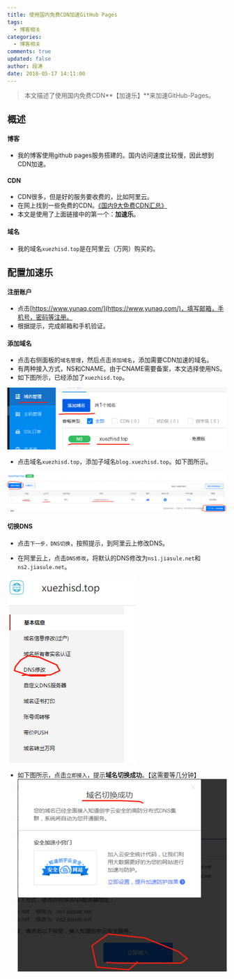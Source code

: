 ```yaml
---
title: 使用国内免费CDN加速GitHub Pages
tags:
  - 博客相关
categories:
  - 博客相关
comments: true
updated: false
author: 段涛
date: 2018-05-17 14:11:00
---
```

> 本文描述了使用国内免费CDN**【加速乐】**来加速GitHub-Pages。
<!-- more -->

 ## 概述
 
#### 博客
* 我的博客使用github pages服务搭建的。国内访问速度比较慢，因此想到CDN加速。
 
#### CDN
* CDN很多，但是好的服务要收费的，比如阿里云。
* 在网上找到一些免费的CDN。[《国内9大免费CDN汇总》](https://blog.csdn.net/qq_25281775/article/details/77479785)
* 本文是使用了上面链接中的第一个：**加速乐**。

#### 域名
* 我的域名`xuezhisd.top`是在阿里云（万网）购买的。


## 配置加速乐

#### 注册账户
* 点击[https://www.yunaq.com/](https://www.yunaq.com/)，填写邮箱，手机号，密码等注册。
* 根据提示，完成邮箱和手机验证。

#### 添加域名

* 点击右侧面板的`域名管理`，然后点击`添加域名`，添加需要CDN加速的域名。
* 有两种接入方式，NS和CNAME。由于CNAME需要备案，本文选择使用NS。
* 如下图所示，已经添加了`xuezhisd.top`。

![upload successful](images/pasted-1.png)

* 点击域名`xuezhisd.top`，添加子域名`blog.xuezhisd.top`。如下图所示。

![upload successful](images/pasted-2.png)


#### 切换DNS

* 点击`下一步，DNS切换`，按照提示，到阿里云上修改DNS。


* 在阿里云上，点击`DNS修改`，将默认的DNS修改为`ns1.jiasule.net`和`ns2.jiasule.net`。

![upload successful](images/pasted-3.png)

* 如下图所示，点击`立即接入`，提示**域名切换成功**。【这需要等几分钟】
![upload successful](images/pasted-4.png)

